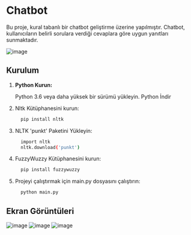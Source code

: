 # Chatbot
Bu proje, kural tabanlı bir chatbot geliştirme üzerine yapılmıştır. Chatbot, kullanıcıların belirli sorulara verdiği cevaplara göre uygun yanıtları sunmaktadır.

![image](https://github.com/user-attachments/assets/1cc89ab6-57bd-4f48-9c47-c76675d80b8a)

## Kurulum

1. **Python Kurun:**

     Python 3.6 veya daha yüksek bir sürümü yükleyin. Python İndir

2. Nltk Kütüphanesini kurun:
  
   ```bash
     pip install nltk

3. NLTK 'punkt' Paketini Yükleyin:
  
   ```bash
     import nltk
     nltk.download('punkt')
   
4. FuzzyWuzzy Kütüphanesini kurun:
  
   ```bash
     pip install fuzzywuzzy
   

5. Projeyi çalıştırmak için main.py dosyasını çalıştırın:
  
   ```bash
     python main.py
   ```

## Ekran Görüntüleri
![image](https://github.com/user-attachments/assets/659bea31-5f58-48b0-a46a-ae36f36c74d5)
![image](https://github.com/user-attachments/assets/e8ab553d-d605-4214-af10-431496e0c1a4)
![image](https://github.com/user-attachments/assets/8f97f9ad-2da9-45b8-91c2-74bdbba940f9)



